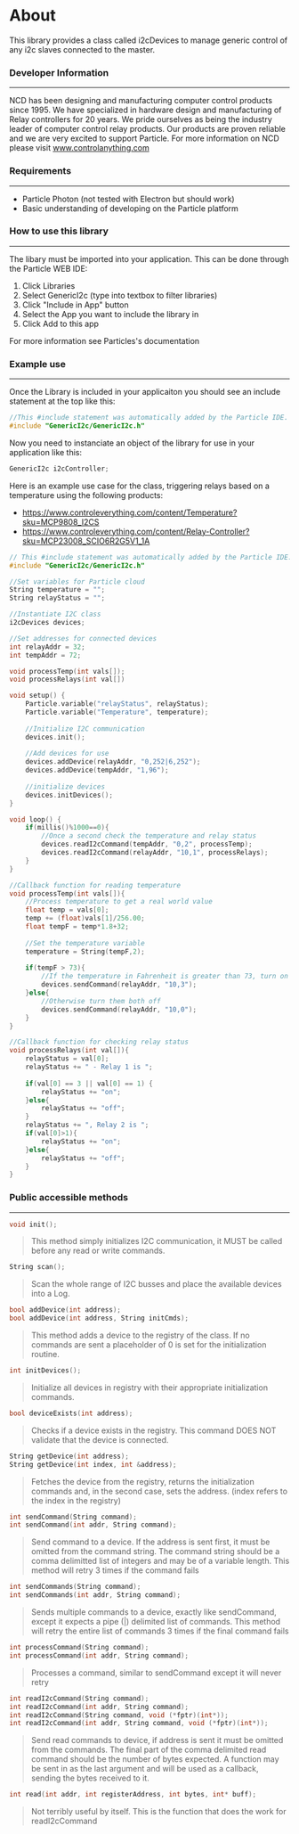 # About

This library provides a class called i2cDevices to manage generic control of any i2c slaves connected to the master.

### Developer Information
---
NCD has been designing and manufacturing computer control products since 1995. We have specialized in hardware design and manufacturing of Relay controllers for 20 years. We pride ourselves as being the industry leader of computer control relay products. Our products are proven reliable and we are very excited to support Particle. For more information on NCD please visit www.controlanything.com

### Requirements
---
- Particle Photon (not tested with Electron but should work)
- Basic understanding of developing on the Particle platform

### How to use this library
---

The libary must be imported into your application. This can be done through the Particle WEB IDE:
1. Click Libraries
2. Select GenericI2c (type into textbox to filter libraries)
3. Click "Include in App" button
4. Select the App you want to include the library in
5. Click Add to this app

For more information see Particles's documentation

### Example use
---
Once the Library is included in your applicaiton you should see an include statement at the top like this:
```cpp
//This #include statement was automatically added by the Particle IDE.
#include "GenericI2c/GenericI2c.h"
```
Now you need to instanciate an object of the library for use in your application like this:
```cpp
GenericI2c i2cController;
```

Here is an example use case for the class, triggering relays based on a temperature using the following products:
- https://www.controleverything.com/content/Temperature?sku=MCP9808_I2CS
- https://www.controleverything.com/content/Relay-Controller?sku=MCP23008_SCIO6R2G5V1_1A

```cpp
// This #include statement was automatically added by the Particle IDE.
#include "GenericI2c/GenericI2c.h"

//Set variables for Particle cloud
String temperature = "";
String relayStatus = "";

//Instantiate I2C class
i2cDevices devices;

//Set addresses for connected devices
int relayAddr = 32;
int tempAddr = 72;

void processTemp(int vals[]);
void processRelays(int val[])

void setup() {
    Particle.variable("relayStatus", relayStatus);
    Particle.variable("Temperature", temperature);
    
    //Initialize I2C communication
    devices.init();
    
    //Add devices for use
    devices.addDevice(relayAddr, "0,252|6,252");
    devices.addDevice(tempAddr, "1,96");
    
    //initialize devices
    devices.initDevices();
}

void loop() {
    if(millis()%1000==0){
        //Once a second check the temperature and relay status
        devices.readI2cCommand(tempAddr, "0,2", processTemp);
        devices.readI2cCommand(relayAddr, "10,1", processRelays);
    }
}

//Callback function for reading temperature
void processTemp(int vals[]){
    //Process temperature to get a real world value
    float temp = vals[0];
    temp += (float)vals[1]/256.00;
    float tempF = temp*1.8+32;
    
    //Set the temperature variable
    temperature = String(tempF,2);
    
    if(tempF > 73){
        //If the temperature in Fahrenheit is greater than 73, turn on both relays
        devices.sendCommand(relayAddr, "10,3");
    }else{
        //Otherwise turn them both off
        devices.sendCommand(relayAddr, "10,0");
    }
}

//Callback function for checking relay status
void processRelays(int val[]){
    relayStatus = val[0];
    relayStatus += " - Relay 1 is ";
    
    if(val[0] == 3 || val[0] == 1) {
        relayStatus += "on";
    }else{
        relayStatus += "off";
    }
    relayStatus += ", Relay 2 is ";
    if(val[0]>1){
        relayStatus += "on";
    }else{
        relayStatus += "off";
    }
}
```

### Public accessible methods
---
```cpp
void init();
```
>This method simply initializes I2C communication, it MUST be called before any read or write commands.

```cpp
String scan();
```
>Scan the whole range of I2C busses and place the available devices into a Log.

```cpp
bool addDevice(int address);
bool addDevice(int address, String initCmds);
```
>This method adds a device to the registry of the class. If no commands are sent a placeholder of 0 is set for the initialization routine.

```cpp
int initDevices();
```
>Initialize all devices in registry with their appropriate initialization commands.

```cpp
bool deviceExists(int address);
```
>Checks if a device exists in the registry. This command DOES NOT validate that the device is connected.

```cpp
String getDevice(int address);
String getDevice(int index, int &address);
```
>Fetches the device from the registry, returns the initialization commands and, in the second case, sets the address. (index refers to the index in the registry)

```cpp
int sendCommand(String command);
int sendCommand(int addr, String command);
```
>Send command to a device. If the address is sent first, it must be omitted from the command string. The command string should be a comma delimitted list of integers and may be of a variable length. This method will retry 3 times if the command fails

```cpp
int sendCommands(String command);
int sendCommands(int addr, String command);
```
>Sends multiple commands to a device, exactly like sendCommand, except it expects a pipe (|) delimited list of commands. This method will retry the entire list of commands 3 times if the final command fails

```cpp
int processCommand(String command);
int processCommand(int addr, String command);
```
>Processes a command, similar to sendCommand except it will never retry

```cpp
int readI2cCommand(String command);
int readI2cCommand(int addr, String command);
int readI2cCommand(String command, void (*fptr)(int*));
int readI2cCommand(int addr, String command, void (*fptr)(int*));
```
>Send read commands to device, if address is sent it must be omitted from the commands. The final part of the comma delimited read command should be the number of bytes expected. A function may be sent in as the last argument and will be used as a callback, sending the bytes received to it.

```cpp
int read(int addr, int registerAddress, int bytes, int* buff);
```
>Not terribly useful by itself. This is the function that does the work for readI2cCommand
